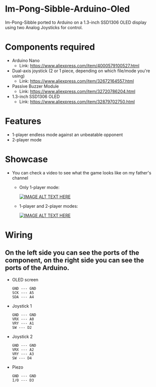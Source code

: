 # Im-Pong-Sibble-Arduino-Oled

Im-Pong-Sibble ported to Arduino on a 1.3-inch SSD1306 OLED display using two Analog Joysticks for control.

# Components required
- Arduino Nano
  - Link: https://www.aliexpress.com/item/4000579100527.html
- Dual-axis joystick (2 or 1 piece, depending on which file/mode you're using)
  - Link: https://www.aliexpress.com/item/32672164557.html
- Passive Buzzer Module
  - Link: https://www.aliexpress.com/item/32720786204.html
- 1.3-inch SSD1306 OLED
  - Link: https://www.aliexpress.com/item/32879702750.html  

# Features
- 1-player endless mode against an unbeatable opponent
- 2-player mode

# Showcase
- You can check a video to see what the game looks like on my father's channel
  - Only 1-player mode:

    [![IMAGE ALT TEXT HERE](https://img.youtube.com/vi/JdPYtcu4LfI/0.jpg)](https://www.youtube.com/watch?v=JdPYtcu4LfI)
    
  - 1-player and 2-player modes:

    [![IMAGE ALT TEXT HERE](https://img.youtube.com/vi/-K7Vt8vrE0U/0.jpg)](https://www.youtube.com/watch?v=-K7Vt8vrE0U)

# Wiring
## On the left side you can see the ports of the component, on the right side you can see the ports of the Arduino.

- OLED screen
  ```VDD --- 3.3V
  GND --- GND
  SCK --- A5
  SDA --- A4

- Joystick 1
  ```+5V --- 5V
  GND --- GND
  VRX --- A0
  VRY --- A1
  SW --- D2

- Joystick 2
  ```+5V --- 5V
  GND --- GND
  VRX --- A2
  VRY --- A3
  SW --- D4

- Piezo
  ```VCC --- 5V
  GND --- GND
  I/O --- D3
